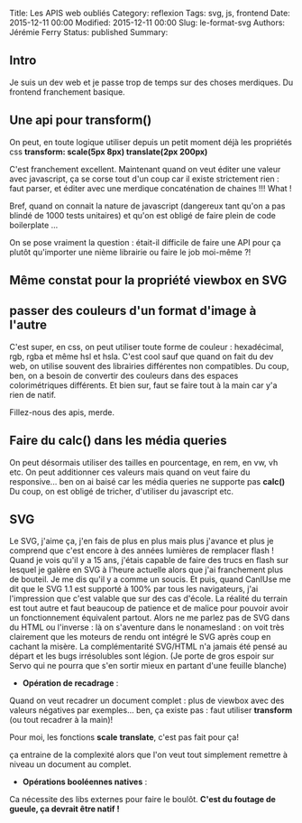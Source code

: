 Title: Les APIS web oubliés
Category: reflexion
Tags: svg, js, frontend
Date: 2015-12-11 00:00
Modified: 2015-12-11 00:00
Slug: le-format-svg
Authors: Jérémie Ferry
Status: published
Summary:

## Intro

Je suis un dev web et je passe trop de temps sur des choses merdiques.
Du frontend franchement basique.

## Une api pour transform()

On peut, en toute logique utiliser depuis un petit moment déjà les propriétés css **transform: scale(5px 8px) translate(2px 200px)**

C'est franchement excellent. Maintenant quand on veut éditer une valeur avec javascript, ça se corse tout d'un coup car il existe strictement rien : faut parser, et éditer avec une merdique concaténation de chaines !!! What !

Bref, quand on connait la nature de javascript (dangereux tant qu'on a pas blindé de 1000 tests unitaires) et qu'on est obligé de faire plein de code boilerplate ...

On se pose vraiment la question : était-il difficile de faire une API pour ça plutôt qu'importer une nième librairie ou faire le job moi-même ?!

## Même constat pour la propriété viewbox en SVG

## passer des couleurs d'un format d'image à l'autre

C'est super, en css, on peut utiliser toute forme de couleur : hexadécimal, rgb, rgba et même hsl et hsla.
C'est cool sauf que quand on fait du dev web, on utilise souvent des librairies différentes non compatibles. Du coup, ben, on a besoin de convertir des couleurs dans des espaces colorimétriques différents.
Et bien sur, faut se faire tout à la main car y'a rien de natif.

Fillez-nous des apis, merde.

## Faire du calc() dans les média queries

On peut désormais utiliser des tailles en pourcentage, en rem, en vw, vh etc.
On peut additionner ces valeurs mais quand on veut faire du responsive... ben on ai baisé car les média queries ne supporte pas **calc()**
Du coup, on est obligé de tricher, d'utiliser du javascript etc.

## SVG

Le SVG, j'aime ça, j'en fais de plus en plus mais plus j'avance et plus je comprend que c'est encore à des années lumières de remplacer flash !
Quand je vois qu'il y a 15 ans, j'étais capable de faire des trucs en flash sur lesquel je galère en SVG à l'heure actuelle alors que j'ai franchement plus de bouteil.
Je me dis qu'il y a comme un soucis.
Et puis, quand CanIUse me dit que le SVG 1.1 est supporté à 100% par tous les navigateurs, j'ai l'impression que c'est valable que sur des cas d'école.
La réalité du terrain est tout autre et faut beaucoup de patience et de malice pour pouvoir avoir un fonctionnement équivalent partout.
Alors ne me parlez pas de SVG dans du HTML ou l'inverse : là on s'aventure dans le nonamesland : on voit très clairement que les moteurs de rendu ont intégré le SVG après coup en cachant la misère.
La complémentarité SVG/HTML n'a jamais été pensé au départ et les bugs irrésolubles sont légion.
(Je porte de gros espoir sur Servo qui ne pourra que s'en sortir mieux en partant d'une feuille blanche)

* **Opération de recadrage** : 

Quand on veut recadrer un document complet : plus de viewbox avec des valeurs négatives par exemples... ben, ça existe pas : faut utiliser **transform** (ou tout recadrer à la main)!

Pour moi, les fonctions **scale** **translate**, c'est pas fait pour ça!

ça entraine de la complexité alors que l'on veut tout simplement remettre à niveau un document au complet.

* **Opérations booléennes natives** :

Ca nécessite des libs externes pour faire le boulôt.
**C'est du foutage de gueule, ça devrait être natif !**
